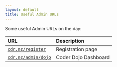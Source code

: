 ```yaml
---
layout: default
title: Useful Admin URLs
---
```


Some useful Admin URLs on the day:

| URL                                                 | Description          |
|:----------------------------------------------------|:---------------------|
| [`cdr.nz/register`](https://cdr.nz/register)        | Registration page    |
| [`cdr.nz/admin/dojo`](https://cdr.nz/admin-mydojos) | Coder Dojo Dashboard |
